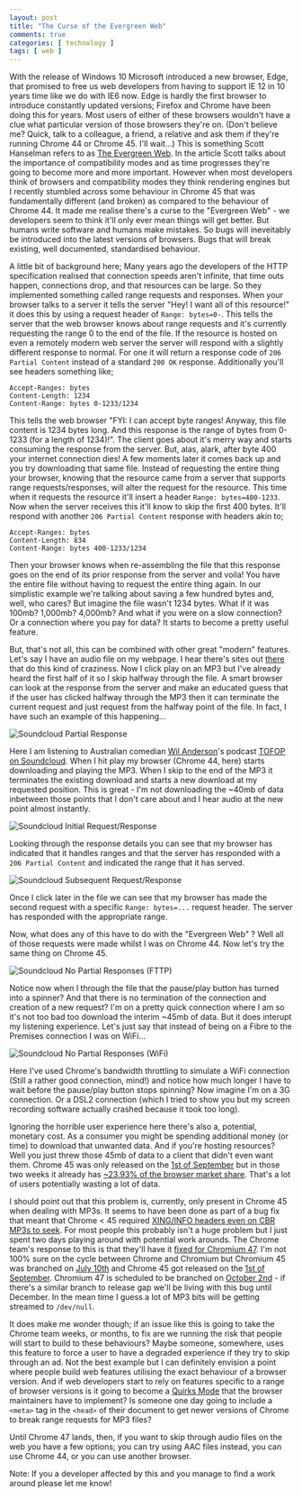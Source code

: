 ```yaml
--- 
layout: post
title: "The Curse of the Evergreen Web"
comments: true
categories: [ technology ]
tags: [ web ]
---
```


With the release of Windows 10 Microsoft introduced a new browser, Edge, that promised to free us web developers from having to support IE 12 in 10 years time like we do with IE6 now. Edge is hardly the first browser to introduce constantly updated versions; Firefox and Chrome have been doing this for years. Most users of either of these browsers wouldn't have a clue what particular version of those browsers they're on. (Don't believe me? Quick, talk to a colleague, a friend, a relative and ask them if they're running Chrome 44 or Chrome 45. I'll wait...) This is something Scott Hanselman refers to as [The Evergreen Web](http://www.hanselman.com/blog/TheEvergreenWeb.aspx). In the article Scott talks about the importance of compatibility modes and as time progresses they're going to become more and more important. However when most developers think of browsers and compatibility modes they think rendering engines but I recently stumbled across some behaviour in Chrome 45 that was fundamentally different (and broken) as compared to the behaviour of Chrome 44. It made me realise there's a curse to the "Evergreen Web" - we developers seem to think it'll only ever mean things will get better. But humans write software and humans make mistakes. So bugs will ineveitably be introduced into the latest versions of browsers. Bugs that will break existing, well documented, standardised behaviour.

A little bit of background here; Many years ago the developers of the HTTP specification realised that connection speeds aren't infinite, that time outs happen, connections drop, and that resources can be large. So they implemented something called range requests and responses. When your browser talks to a server it tells the server "Hey! I want all of this resource!" it does this by using a request header of `Range: bytes=0-`. This tells the server that the web browser knows about range requests and it's currently requesting the range 0 to the end of the file. If the resource is hosted on even a remotely modern web server the server will respond with a slightly different response to normal. For one it will return a response code of `206 Partial Content` instead of a standard `200 OK` response. Additionally you'll see headers something like;

```
Accept-Ranges: bytes
Content-Length: 1234
Content-Range: bytes 0-1233/1234
```

This tells the web browser "FYI: I can accept byte ranges! Anyway, this file content is 1234 bytes long. And this response is the range of bytes from 0-1233 (for a length of 1234)!". The client goes about it's merry way and starts consuming the response from the server. But, alas, alark, after byte 400 your internet connection dies! A few moments later it comes back up and you try downloading that same file. Instead of requesting the entire thing your browser, knowing that the resource came from a server that supports range requests/responses, will alter the request for the resource. This time when it requests the resource it'll insert a header `Range: bytes=400-1233`. Now when the server receives this it'll know to skip the first 400 bytes. It'll respond with another `206 Partial Content` response with headers akin to;

```
Accept-Ranges: bytes
Content-Length: 834
Content-Range: bytes 400-1233/1234
```

Then your browser knows when re-assembling the file that this response goes on the end of its prior response from the server and voila! You have the entire file without having to request the entire thing again. In our simplistic example we're talking about saving a few hundred bytes and, well, who cares? But imagine the file wasn't 1234 bytes. What if it was 100mb? 1,000mb? 4,000mb? And what if you were on a slow connection? Or a connection where you pay for data? It starts to become a pretty useful feature.

But, that's not all, this can be combined with other great "modern" features. Let's say I have an audio file on my webpage. I hear there's sites out [there](http://www.soundcloud.com) that do this kind of craziness. Now I click play on an MP3 but I've already heard the first half of it so I skip halfway through the file. A smart browser can look at the response from the server and make an educated guess that if the user has clicked halfway through the MP3 then it can terminate the current request and just request from the halfway point of the file. In fact, I have such an example of this happening...

![Soundcloud Partial Response](/img/posts/2015-09-12-the-curse-of-the-evergreen-web/chrome-44-206-behaviour.gif "Partial Responses")

Here I am listening to Australian comedian [Wil Anderson](http://www.wilanderson.com.au/)'s podcast [TOFOP on Soundcloud](https://soundcloud.com/tofop). When I hit play my browser (Chrome 44, here) starts downloading and playing the MP3. When I skip to the end of the MP3 it terminates the existing download and starts a new download at my requested position. This is great - I'm not downloading the ~40mb of data inbetween those points that I don't care about and I hear audio at the new point almost instantly.

![Soundcloud Initial Request/Response](/img/posts/2015-09-12-the-curse-of-the-evergreen-web/chrome-44-initial-request.png "Initial Request/Response")

Looking through the response details you can see that my browser has indicated that it handles ranges and that the server has responded with a `206 Partial Content` and indicated the range that it has served.

![Soundcloud Subsequent Request/Response](/img/posts/2015-09-12-the-curse-of-the-evergreen-web/chrome-44-subsequent-request.png "Subsequent Request/Response")

Once I click later in the file we can see that my browser has made the second request with a specific `Range: bytes=...` request header. The server has responded with the appropriate range.

Now, what does any of this have to do with the "Evergreen Web" ? Well all of those requests were made whilst I was on Chrome 44. Now let's try the same thing on Chrome 45.

![Soundcloud No Partial Responses (FTTP)](/img/posts/2015-09-12-the-curse-of-the-evergreen-web/chrome-45-206-behaviour.gif "No Partial Responses (FTTP)")

Notice now when I through the file that the pause/play button has turned into a spinner? And that there is no termination of the connection and creation of a new request? I'm on a pretty quick connection where I am so it's not too bad too download the interim ~45mb of data. But it does interupt my listening experience. Let's just say that instead of being on a Fibre to the Premises connection I was on WiFi...

![Soundcloud No Partial Responses (WiFi)](/img/posts/2015-09-12-the-curse-of-the-evergreen-web/chrome-45-wifi-206-behaviour.gif "No Partial Responses (WiFi)")

Here I've used Chrome's bandwidth throttling to simulate a WiFi connection (Still a rather good connection, mind!) and notice how much longer I have to wait before the pause/play button stops spinning? Now imagine I'm on a 3G connection. Or a DSL2 connection (which I tried to show you but my screen recording software actually crashed because it took too long).

Ignoring the horrible user experience here there's also a, potential, monetary cost. As a consumer you might be spending additional money (or time) to download that unwanted data. And if you're hosting resources? Well you just threw those 45mb of data to a client that didn't even want them. Chrome 45 was only released on the [1st of September](https://en.wikipedia.org/wiki/Google_Chrome_release_history) but in those two weeks it already has [~23.93% of the browser market share](http://gs.statcounter.com/#browser_version-ww-daily-20150901-20150911-bar). That's a lot of users potentially wasting a lot of data.

I should point out that this problem is, currently, only present in Chrome 45 when dealing with MP3s. It seems to have been done as part of a bug fix that meant that Chrome < 45 required [XING/INFO headers even on CBR MP3s to seek](https://code.google.com/p/chromium/issues/detail?id=397365). For most people this probably isn't a huge problem but I just spent two days playing around with potential work arounds. The Chrome team's response to this is that they'll have it [fixed for Chromium 47](https://code.google.com/p/chromium/issues/detail?id=530043#c10). I'm not 100% sure on the cycle between Chrome and Chromium but Chromium 45 was branched on [July 10th](https://www.chromium.org/developers/calendar) and Chrome 45 got released on the [1st of September](https://en.wikipedia.org/wiki/Google_Chrome_release_history). Chromium 47 is scheduled to be branched on [October 2nd](https://www.chromium.org/developers/calendar) - if there's a similar branch to release gap we'll be living with this bug until December. In the mean time I guess a lot of MP3 bits will be getting streamed to `/dev/null`.

It does make me wonder though; if an issue like this is going to take the Chrome team weeks, or months, to fix are we running the risk that people will start to build to these behaviours? Maybe someone, somewhere, uses this feature to force a user to have a degraded experience if they try to skip through an ad. Not the best example but I can definitely envision a point where people build web features utilising the exact behaviour of a browser version. And if  web developers start to rely on features specific to a range of browser versions is it going to become a [Quirks Mode](https://en.wikipedia.org/wiki/Quirks_mode) that the browser maintainers have to implement? Is someone one day going to include a `<meta>` tag in the `<head>` of their document to get newer versions of Chrome to break range requests for MP3 files?

Until Chrome 47 lands, then, if you want to skip through audio files on the web you have a few options; you can try using AAC files instead, you can use Chrome 44, or you can use another browser. 

Note: If you a developer affected by this and you manage to find a work around please let me know!